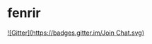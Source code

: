 # fenrir
[![Gitter](https://badges.gitter.im/Join Chat.svg)](https://gitter.im/karrakis/fenrir?utm_source=badge&utm_medium=badge&utm_campaign=pr-badge)